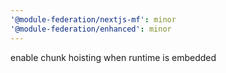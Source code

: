 ```yaml
---
'@module-federation/nextjs-mf': minor
'@module-federation/enhanced': minor
---
```


enable chunk hoisting when runtime is embedded
